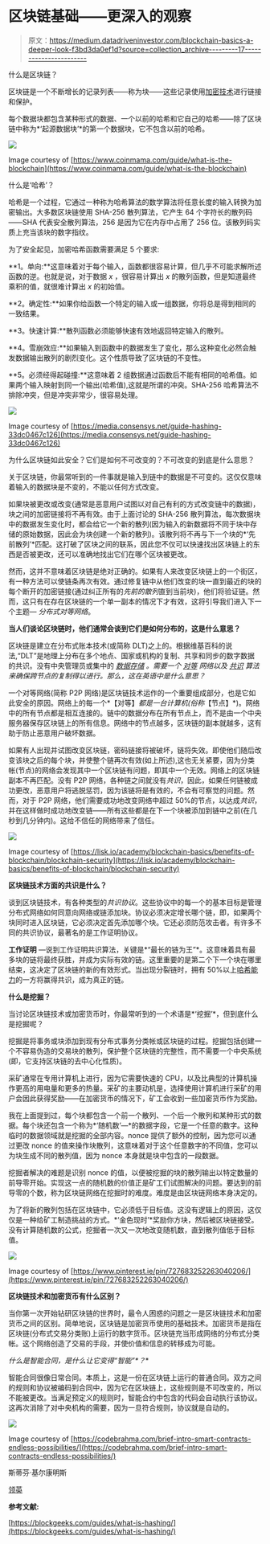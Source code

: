 # 区块链基础——更深入的观察

> 原文：<https://medium.datadriveninvestor.com/blockchain-basics-a-deeper-look-f3bd3da0ef1d?source=collection_archive---------17----------------------->

什么是区块链？

区块链是一个不断增长的记录列表——称为块——这些记录使用[加密技术](https://economictimes.indiatimes.com/definition/cryptography)进行链接和保护。

每个数据块都包含某种形式的数据、一个以前的哈希和它自己的哈希——除了区块链中称为*‘起源数据块’*的第一个数据块，它不包含以前的哈希。

![](img/cb0f67d3571737124514bee4e7ded6ab.png)

Image courtesy of [https://www.coinmama.com/guide/what-is-the-blockchain](https://www.coinmama.com/guide/what-is-the-blockchain)

什么是‘哈希’？

哈希是一个过程，它通过一种称为哈希算法的数学算法将任意长度的输入转换为加密输出。大多数区块链使用 SHA-256 散列算法，它产生 64 个字符长的散列码——SHA 代表安全散列算法，256 是因为它在内存中占用了 256 位。该散列码实质上充当该块的数字指纹。

为了安全起见，加密哈希函数需要满足 5 个要求:

**1。单向:**这意味着对于每个输入，函数都很容易计算，但几乎不可能求解所述函数的逆。也就是说，对于数据 *x* ，很容易计算出 *x* 的散列函数，但是知道最终乘积的值，就很难计算出 *x* 的初始值。

**2。确定性:**如果你给函数一个特定的输入或一组数据，你将总是得到相同的一致结果。

**3。快速计算:**散列函数必须能够快速有效地返回特定输入的散列。

**4。雪崩效应:**如果输入到函数中的数据发生了变化，那么这种变化必然会触发数据输出散列的剧烈变化。这个性质导致了区块链的不变性。

**5。必须经得起碰撞:**这意味着 2 组数据通过函数后不能有相同的哈希值。如果两个输入映射到同一个输出(哈希值),这就是所谓的冲突。SHA-256 哈希算法不排除冲突，但是冲突非常少，很容易处理。

![](img/4bd32edb09e2ba3d7c68fb86377c8920.png)

Image courtesy of [https://media.consensys.net/guide-hashing-33dc0467c126](https://media.consensys.net/guide-hashing-33dc0467c126)

为什么区块链如此安全？它们是如何不可改变的？不可改变的到底是什么意思？

关于区块链，你最常听到的一件事就是输入到链中的数据是不可变的。这仅仅意味着输入的数据块是不变的，不能以任何方式改变。

如果块被更改或改变(通常是恶意用户试图以对自己有利的方式改变链中的数据)，块之间的加密链接将不再有效。由于上面讨论的 SHA-256 散列算法，每次数据块中的数据发生变化时，都会给它一个新的散列(因为输入的新数据将不同于块中存储的原始数据，因此会为块创建一个新的散列)。该散列将不再与下一个块的*‘先前散列’*匹配。这打破了区块之间的联系，因此您不仅可以快速找出区块链上的东西是否被更改，还可以准确地找出它们在哪个区块被更改。

然而，这并不意味着区块链是绝对正确的。如果有人来改变区块链上的一个街区，有一种方法可以使链条再次有效。通过修复链中从他们改变的块一直到最近的块的每个断开的加密链接(通过纠正所有的*先前的散列*直到当前块)，他们将验证链。然而，这只有在存在区块链的一个单一副本的情况下才有效，这将引导我们进入下一个主题— *分布式对等网络*。

**当人们谈论区块链时，他们通常会谈到它们是如何分布的，这是什么意思？**

区块链是建立在分布式账本技术(或简称 DLT)之上的。根据维基百科的说法,“DLT”是地理上分布在多个地点、国家或机构的复制、共享和同步的数字数据的共识。没有中央管理员或集中的 [*数据存储*](https://en.wikipedia.org/wiki/Computer_data_storage) *。需要一个* [*对等*](https://en.wikipedia.org/wiki/Peer-to-peer) *网络以及* [*共识*](https://en.wikipedia.org/wiki/Consensus_(computer_science)) *算法来确保跨节点的复制得以进行。那么，这在英语中是什么意思？*

一个对等网络(简称 P2P 网络)是区块链技术运作的一个重要组成部分，也是它如此安全的原因。网络上的每一个*【对等】*都是一台计算机(俗称*【节点】*)。网络中的所有节点都是相互连接的。链中的数据分布在所有节点上，而不是由一个中央服务器保存区块链上的所有信息。网络中的节点越多，区块链的副本就越多，这有助于防止恶意用户破坏数据。

如果有人出现并试图改变区块链，密码链接将被破坏，链将失效。即使他们随后改变该块之后的每个块，并使整个链再次有效(如上所述),这也无关紧要，因为分类帐(节点)的网络会发现其中一个区块链有问题，即其中一个无效。网络上的区块链副本不再匹配。没有 P2P 网络，各种链之间就没有*共识*，因此，如果任何链被成功更改，恶意用户将逃脱惩罚，因为该链将是有效的，不会有可察觉的问题。然而，对于 P2P 网络，他们需要成功地改变网络中超过 50%的节点，以达成*共识*，并在这样做时成功地改变链——所有这些都是在下一个块被添加到链中之前(在几秒到几分钟内)。这给不信任的网络带来了信任。

![](img/fa70f17e345c07ab431c39fa54503d74.png)

Image courtesy of [https://lisk.io/academy/blockchain-basics/benefits-of-blockchain/blockchain-security](https://lisk.io/academy/blockchain-basics/benefits-of-blockchain/blockchain-security)

**区块链技术方面的共识是什么？**

谈到区块链技术，有各种类型的*共识协议*。这些协议中的每一个的基本目标是管理分布式网络如何同意向网络或链添加块。协议必须决定增长哪个链，即，如果两个块同时进入区块链，它必须决定首先添加哪个块。它还必须防范攻击者。有许多不同的共识协议，最著名的是工作证明协议。

**工作证明** —说到工作证明共识算法，关键是*“最长的链为王”*。这意味着具有最多块的链将最终获胜，并成为实际有效的链。这里重要的是第二个下一个块在哪里结束，这决定了区块链的新的有效形式。当出现分裂链时，拥有 50%以上[哈希能力](https://coinsutra.com/hash-rate-or-hash-power/)的一方将赢得共识，成为真正的链。

**什么是挖掘？**

当讨论区块链技术或加密货币时，你最常听到的一个术语是*‘挖掘’*，但到底什么是挖掘呢？

挖掘是将事务或块添加到现有分布式事务分类帐或区块链的过程。挖掘包括创建一个不容易伪造的交易块的散列，保护整个区块链的完整性，而不需要一个中央系统(即，它支持区块链的去中心化性质)。

采矿通常在专用计算机上进行，因为它需要快速的 CPU，以及比典型的计算机操作更高的用电量和更多的热量。采矿的主要动机是，选择使用计算机进行采矿的用户会因此获得奖励——在加密货币的情况下，矿工会收到一些加密货币作为奖励。

我在上面提到过，每个块都包含一个前一个散列、一个后一个散列和某种形式的数据。每个块还包含一个称为*‘随机数’—*的数据字段，它是一个任意的数字。这种临时的数据领域就是挖掘的全部内容。nonce 提供了额外的控制，因为您可以通过更改 nonce 的值来操作块散列，这意味着对于这个任意数字的不同值，您可以为块生成不同的散列值，因为 nonce 本身就是块中包含的一段数据。

挖掘者解决的难题是识别 nonce 的值，以便被挖掘的块的散列输出以特定数量的前导零开始。实现这一点的随机数的价值正是矿工们试图解决的问题。要达到的前导零的个数，称为区块链网络在挖掘时的难度。难度是由区块链网络本身决定的。

为了将新的散列包括在区块链中，它必须低于目标值。这没有逻辑上的原因，这仅仅是一种给矿工制造挑战的方式。*‘金色现时’*奖励你方块，然后被区块链接受。没有计算随机数的公式，挖掘者一次又一次地改变随机数，直到散列值低于目标值。

![](img/2602f843d684e281639a756370e92ef6.png)

Image courtesy of [https://www.pinterest.ie/pin/727683252263040206/](https://www.pinterest.ie/pin/727683252263040206/)

**区块链技术和加密货币有什么区别？**

当你第一次开始钻研区块链的世界时，最令人困惑的问题之一是区块链技术和加密货币之间的区别。简单地说，区块链是加密货币使用的基础技术。加密货币是指在区块链(分布式交易分类账)上运行的数字货币。区块链充当形成网络的分布式分类帐。这个网络创造了交易的手段，并使价值和信息的转移成为可能。

**什么是智能合同，是什么让它变得*“智能”*？**

智能合同很像日常合同。本质上，这是一份在区块链上运行的普通合同。双方之间的规则和协议被编码到合同中，因为它在区块链上，这些规则是不可改变的，所以不能被更改。当满足预定义的规则时，智能合约中包含的代码会自动执行该协议。这再次消除了对中央机构的需要，因为一旦符合规则，协议就是自动的。

![](img/35246e8786d729e47de4a3af29d4a554.png)

Image courtesy of [https://codebrahma.com/brief-intro-smart-contracts-endless-possibilities/](https://codebrahma.com/brief-intro-smart-contracts-endless-possibilities/)

斯蒂芬·基尔康明斯

[领英](https://www.linkedin.com/in/stephen-kilcommins/)

**参考文献:**

[https://blockgeeks.com/guides/what-is-hashing/](https://blockgeeks.com/guides/what-is-hashing/)